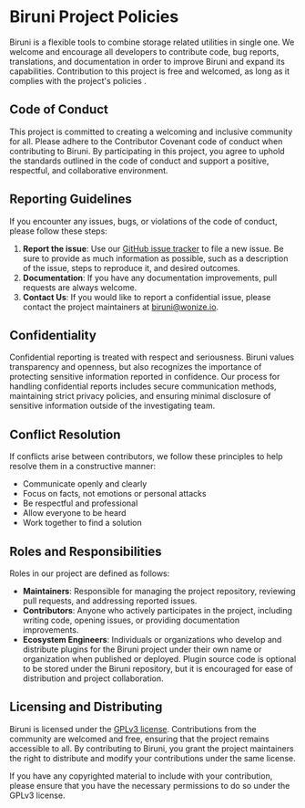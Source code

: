 # Biruni Project Policies

Biruni is a flexible tools to combine storage related utilities in single one. We welcome and encourage all developers to contribute code, bug reports, translations, and documentation in order to improve Biruni and expand its capabilities. Contribution to this project is free and welcomed, as long as it complies with the project's policies .

## Code of Conduct

This project is committed to creating a welcoming and inclusive community for all. Please adhere to the Contributor Covenant code of conduct when contributing to Biruni. By participating in this project, you agree to uphold the standards outlined in the code of conduct and support a positive, respectful, and collaborative environment.

## Reporting Guidelines

If you encounter any issues, bugs, or violations of the code of conduct, please follow these steps:

1. **Report the issue**: Use our [GitHub issue tracker](https://github.com/wonize/biruni/issues) to file a new issue. Be sure to provide as much information as possible, such as a description of the issue, steps to reproduce it, and desired outcomes.
2. **Documentation**: If you have any documentation improvements, pull requests are always welcome.
3. **Contact Us**: If you would like to report a confidential issue, please contact the project maintainers at biruni@wonize.io.

## Confidentiality

Confidential reporting is treated with respect and seriousness. Biruni values transparency and openness, but also recognizes the importance of protecting sensitive information reported in confidence. Our process for handling confidential reports includes secure communication methods, maintaining strict privacy policies, and ensuring minimal disclosure of sensitive information outside of the investigating team.

## Conflict Resolution

If conflicts arise between contributors, we follow these principles to help resolve them in a constructive manner:

-   Communicate openly and clearly
-   Focus on facts, not emotions or personal attacks
-   Be respectful and professional
-   Allow everyone to be heard
-   Work together to find a solution

## Roles and Responsibilities

Roles in our project are defined as follows:

-   **Maintainers**: Responsible for managing the project repository, reviewing pull requests, and addressing reported issues.
-   **Contributors**: Anyone who actively participates in the project, including writing code, opening issues, or providing documentation improvements.
-  **Ecosystem Engineers**: Individuals or organizations who develop and distribute plugins for the Biruni project under their own name or organization when published or deployed. Plugin source code is optional to be stored under the Biruni  repository, but it is encouraged for ease of distribution and project collaboration.


## Licensing and Distributing

Biruni is licensed under the [GPLv3 license](https://www.gnu.org/licenses/gpl-3.0.en.html). Contributions from the community are welcomed and free, ensuring that the project remains accessible to all. By contributing to Biruni, you grant the project maintainers the right to distribute and modify your contributions under the same license.

If you have any copyrighted material to include with your contribution, please ensure that you have the necessary permissions to do so under the GPLv3 license.
